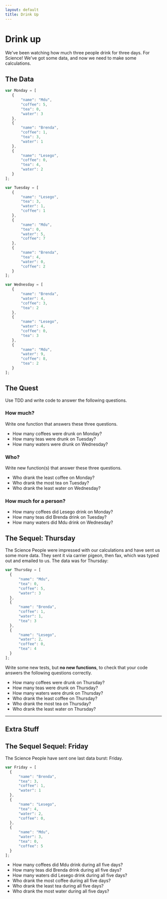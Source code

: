 ```yaml
---
layout: default
title: Drink Up
---
```


# Drink up

We've been watching how much three people drink for three days. For Science! We've got some data, and now we need to make some calculations.

## The Data

```javascript
var Monday = [
   {
       "name": "Mdu",
       "coffee": 5,
       "tea": 0,
       "water": 3
   },
   {
       "name": "Brenda",
       "coffee": 1,
       "tea": 3,
       "water": 1
   },
   {
       "name": "Lesego",
       "coffee": 0,
       "tea": 4,
       "water": 2
   }
];

var Tuesday = [
   {
       "name": "Lesego",
       "tea": 3,
       "water": 1,
       "coffee": 1
   },
   {
       "name": "Mdu",
       "tea": 0,
       "water": 5,
       "coffee": 7
   },
   {
       "name": "Brenda",
       "tea": 4,
       "water": 0,
       "coffee": 2
   }
];

var Wednesday = [
   {
       "name": "Brenda",
       "water": 4,
       "coffee": 3,
       "tea": 2
   },
   {
       "name": "Lesego",
       "water": 4,
       "coffee": 0,
       "tea": 3
   },
   {
       "name": "Mdu",
       "water": 9,
       "coffee": 8,
       "tea": 2
   }
];
```

## The Quest

Use TDD and write code to answer the following questions.

### How much?

Write one function that answers these three questions.

* How many coffees were drunk on Monday?
* How many teas were drunk on Tuesday?
* How many waters were drunk on Wednesday?

### Who?

Write new function(s) that answer these three questions.

* Who drank the least coffee on Monday?
* Who drank the most tea on Tuesday?
* Who drank the least water on Wednesday?

### How much for a person?

* How many coffees did Lesego drink on Monday?
* How many teas did Brenda drink on Tuesday?
* How many waters did Mdu drink on Wednesday?

## The Sequel: Thursday

The Science People were impressed with our calculations and have sent us some more data. They sent it via carrier pigeon, then fax, which was typed out and emailed to us. The data was for Thursday:

```javascript
var Thursday = [
  {
      "name": "Mdu",
      "tea": 0,
      "coffee": 5,
      "water": 3
  },
  {
      "name": "Brenda",
      "coffee": 1,
      "water": 1,
      "tea": 3
  },
  {
      "name": "Lesego",
      "water": 2,
      "coffee": 0,
      "tea": 4
  }
];
```

Write some new tests, but **no new functions**, to check that your code answers the following questions correctly.

* How many coffees were drunk on Thursday?
* How many teas were drunk on Thursday?
* How many waters were drunk on Thursday?
* Who drank the least coffee on Thursday?
* Who drank the most tea on Thursday?
* Who drank the least water on Thursday?

---

## Extra Stuff

## The Sequel Sequel: Friday

The Science People have sent one last data burst: Friday.

```javascript
var Friday = [
  {
      "name": "Brenda",
      "tea": 3,
      "coffee": 1,
      "water": 1
  },
  {
      "name": "Lesego",
      "tea": 4,
      "water": 2,
      "coffee": 0,
  },
  {
      "name": "Mdu",
      "water": 3,
      "tea": 0,
      "coffee": 5
  }
];
```

* How many coffees did Mdu drink during all five days?
* How many teas did Brenda drink during all five days?
* How many waters did Lesego drink during all five days?
* Who drank the most coffee during all five days?
* Who drank the least tea during all five days?
* Who drank the most water during all five days?
